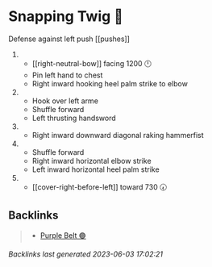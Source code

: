 # Snapping Twig 🌳

Defense against left push
[[pushes]]

1. - [[right-neutral-bow]] facing 1200 🕛
   - Pin left hand to chest
   - Right inward hooking heel palm strike to elbow
2. - Hook over left arme
   - Shuffle forward
   - Left thrusting handsword
3. - Right inward downward diagonal raking hammerfist
4. - Shuffle forward
   - Right inward horizontal elbow strike
   - Left inward horizontal heel palm strike
5. - [[cover-right-before-left]] toward 730 🕢

## Backlinks

> - [Purple Belt 🟣](..\belts\purple.md)

_Backlinks last generated 2023-06-03 17:02:21_
